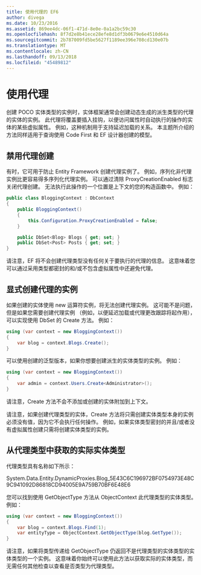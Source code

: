 ```yaml
---
title: 使用代理的 EF6
author: divega
ms.date: 10/23/2016
ms.assetid: 869ee4dc-06f1-471d-8e0e-0a1a2bc59c30
ms.openlocfilehash: 8f7d2e8b41ece28efe8d1df3b0679e6e4510d64a
ms.sourcegitcommit: 2b787009fd5be5627f1189ee396e708cd130e07b
ms.translationtype: MT
ms.contentlocale: zh-CN
ms.lasthandoff: 09/13/2018
ms.locfileid: "45489812"
---
```

# <a name="working-with-proxies"></a>使用代理
创建 POCO 实体类型的实例时，实体框架通常会创建动态生成的派生类型的代理的实体的实例。 此代理将覆盖要插入挂钩，以便访问属性时自动执行的操作的实体的某些虚拟属性。 例如，这种机制用于支持延迟加载的关系。 本主题所介绍的方法同样适用于查询使用 Code First 和 EF 设计器创建的模型。  

## <a name="disabling-proxy-creation"></a>禁用代理创建  

有时，它可用于防止 Entity Framework 创建代理实例了。 例如，序列化非代理实例比更容易得多序列化代理实例。 可以通过清除 ProxyCreationEnabled 标志关闭代理创建。 无法执行此操作的一个位置是上下文的您的构造函数中。 例如：  

``` csharp
public class BloggingContext : DbContext
{
    public BloggingContext()
    {
        this.Configuration.ProxyCreationEnabled = false;
    }  

    public DbSet<Blog> Blogs { get; set; }
    public DbSet<Post> Posts { get; set; }
}
```  

请注意，EF 将不会创建代理类型没有任何关于要执行的代理的信息。 这意味着您可以通过采用类型都密封的和/或不包含虚拟属性中还避免代理。  

## <a name="explicitly-creating-an-instance-of-a-proxy"></a>显式创建代理的实例  

如果创建的实体使用 new 运算符实例，将无法创建代理实例。 这可能不是问题，但是如果您需要创建代理实例 （例如，以便延迟加载或代理更改跟踪将起作用），可以实现使用 DbSet 的 Create 方法。 例如：  

``` csharp
using (var context = new BloggingContext())
{
    var blog = context.Blogs.Create();
}
```  

可以使用创建的泛型版本，如果你想要创建派生的实体类型的实例。 例如：  

``` csharp
using (var context = new BloggingContext())
{
    var admin = context.Users.Create<Administrator>();
}
```  

请注意，Create 方法不会不添加或创建的实体附加到上下文。  

请注意，如果创建代理类型的实体，Create 方法将只需创建实体类型本身的实例必须没有值，因为它不会执行任何操作。 例如，如果实体类型密封的并且/或者没有虚拟属性创建只需将创建实体类型的实例。  

## <a name="getting-the-actual-entity-type-from-a-proxy-type"></a>从代理类型中获取的实际实体类型  

代理类型具有名称如下所示：  

System.Data.Entity.DynamicProxies.Blog_5E43C6C196972BF0754973E48C9C941092D86818CD94005E9A759B70BF6E48E6  

您可以找到使用 GetObjectType 方法从 ObjectContext 此代理类型的实体类型。 例如：  

``` csharp
using (var context = new BloggingContext())
{
    var blog = context.Blogs.Find(1);
    var entityType = ObjectContext.GetObjectType(blog.GetType());
}
```  

请注意，如果将类型传递给 GetObjectType 仍返回不是代理类型的实体类型的实体类型的一个实例。 这意味着你始终可以使用此方法以获取实际的实体类型，而无需任何其他检查以查看是否类型为代理类型。  
